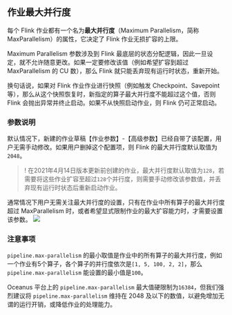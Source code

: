 ﻿## 作业最大并行度

每个 Flink 作业都有一个名为**最大并行度**（Maximum Parallelism，简称 MaxParallelism）的属性，它决定了 Flink 作业无损扩容的上限。

Maximum Parallelism 参数涉及到 Flink 最底层的状态分配逻辑，因此一旦设定，就不允许随意更改。如果一定要修改该值（例如希望扩容到超过 MaxParallelism 的 CU 数），那么 Flink 就只能丢弃现有运行时状态，重新开始。

换句话说，如果对 Flink 作业作业进行快照（例如触发 Checkpoint、Savepoint 等），那么从这个快照恢复时，新指定的算子最大并行度不能超过这个值，否则 Flink 会抛出异常并终止启动。如果不从快照启动作业，则 Flink 仍可正常启动。

### 参数说明

默认情况下，新建的作业草稿【作业参数】-【高级参数】已经自带了该配置，用户无需手动修改。如果用户删掉这个配置项，则 Flink 的最大并行度默认取值为`2048`。

> ! 在2021年4月14日版本更新前创建的作业，最大并行度默认取值为`128`，若需要将这些作业扩容至超过`128`个并行度，则需要手动修改该参数值，并丢弃现有运行时状态后重新启动作业。

通常情况下用户无需关注最大并行度的设置，只有在作业中所有算子的最大并行度超过 MaxParallelism 时，或者希望显式限制作业的最大扩容能力时，才需要设置该参数。
![](https://main.qcloudimg.com/raw/aecd35fe5bdad943c60553d12b01aa75.png)



### 注意事项

`pipeline.max-parallelism` 的最小取值是作业中的所有算子的最大并行度，例如一个作业有5个算子，各个算子的并行度依次是`[1, 5, 100, 2, 2]`，那么 `pipeline.max-parallelism` 能设置的最小值是`100`。

Oceanus 平台上的 `pipeline.max-parallelism` 最大值硬限制为`16384`，但我们强烈建议将 `pipeline.max-parallelism` 维持在 2048 及以下的数值，以避免增加无谓的运行开销，或降低作业的处理能力。